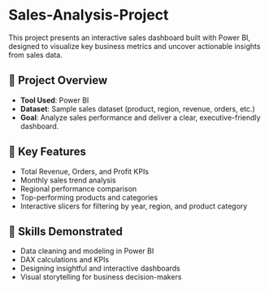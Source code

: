 # Sales-Analysis-Project
This project presents an interactive sales dashboard built with Power BI, designed to visualize key business metrics and uncover actionable insights from sales data.

## 🚀 Project Overview

- **Tool Used**: Power BI
- **Dataset**: Sample sales dataset (product, region, revenue, orders, etc.)
- **Goal**: Analyze sales performance and deliver a clear, executive-friendly dashboard.

## 📌 Key Features

- Total Revenue, Orders, and Profit KPIs
- Monthly sales trend analysis
- Regional performance comparison
- Top-performing products and categories
- Interactive slicers for filtering by year, region, and product category

## 🎯 Skills Demonstrated

- Data cleaning and modeling in Power BI
- DAX calculations and KPIs
- Designing insightful and interactive dashboards
- Visual storytelling for business decision-makers
